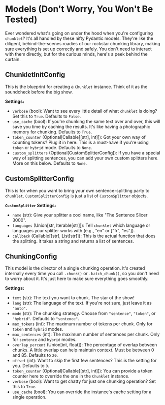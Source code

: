 # Models (Don't Worry, You Won't Be Tested)

Ever wondered what's going on under the hood when you're configuring `chunklet`? It's all handled by these nifty Pydantic models. They're like the diligent, behind-the-scenes roadies of our rockstar chunking library, making sure everything is set up correctly and safely. You don't need to interact with them directly, but for the curious minds, here's a peek behind the curtain.

## ChunkletInitConfig

This is the blueprint for creating a `Chunklet` instance. Think of it as the soundcheck before the big show.

**Settings:**

-   `verbose` (bool): Want to see every little detail of what `chunklet` is doing? Set this to `True`. Defaults to `False`.
-   `use_cache` (bool): If you're chunking the same text over and over, this will save you time by caching the results. It's like having a photographic memory for chunking. Defaults to `True`.
-   `token_counter` (Optional[Callable[[str], int]]): Got your own way of counting tokens? Plug it in here. This is a must-have if you're using `token` or `hybrid` mode. Defaults to `None`.
-   `custom_splitters` (Optional[CustomSplitterConfig]): If you have a special way of splitting sentences, you can add your own custom splitters here. More on this below. Defaults to `None`.

## CustomSplitterConfig

This is for when you want to bring your own sentence-splitting party to `chunklet`. `CustomSplitterConfig` is just a list of `CustomSplitter` objects.

**`CustomSplitter` Settings:**

-   `name` (str): Give your splitter a cool name, like "The Sentence Slicer 3000".
-   `languages` (Union[str, Iterable[str]]): Tell `chunklet` which language or languages your splitter works with (e.g., "en" or ["fr", "es"]).
-   `callback` (Callable[[str], List[str]]): This is the actual function that does the splitting. It takes a string and returns a list of sentences.

## ChunkingConfig

This model is the director of a single chunking operation. It's created internally every time you call `.chunk()` or `.batch_chunk()`, so you don't need to worry about it. It's just here to make sure everything goes smoothly.

**Settings:**

-   `text` (str): The text you want to chunk. The star of the show!
-   `lang` (str): The language of the text. If you're not sure, just leave it as `"auto"`.
-   `mode` (str): The chunking strategy. Choose from `"sentence"`, `"token"`, or `"hybrid"`. Defaults to `"sentence"`.
-   `max_tokens` (int): The maximum number of tokens per chunk. Only for `token` and `hybrid` modes.
-   `max_sentences` (int): The maximum number of sentences per chunk. Only for `sentence` and `hybrid` modes.
-   `overlap_percent` (Union[int, float]): The percentage of overlap between chunks. A little overlap can help maintain context. Must be between 0 and 85. Defaults to `20`.
-   `offset` (int): Want to skip the first few sentences? This is the setting for you. Defaults to `0`.
-   `token_counter` (Optional[Callable[[str], int]]): You can provide a token counter here to override the one in the `Chunklet` instance.
-   `verbose` (bool): Want to get chatty for just one chunking operation? Set this to `True`.
-   `use_cache` (bool): You can override the instance's cache setting for a single operation.
